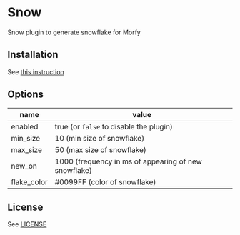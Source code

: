 # Snow
Snow plugin to generate snowflake for Morfy

## Installation
See [this instruction](http://morfy.org/documentation/plugins/plugins-installation)


## Options
| name  | value |
|---|---|
| enabled | true (or `false` to disable the plugin) |
| min_size | 10 (min size of snowflake) |
| max_size | 50 (max size of snowflake) |
| new_on | 1000 (frequency in ms of appearing of new snowflake) |
| flake_color | #0099FF (color of snowflake) |

## License
See [LICENSE](https://github.com/morfy-cms/morfy-plugin-snow/blob/master/LICENSE)
